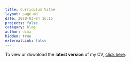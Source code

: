 ```yaml
---
title: Curriculum Vitae
layout: page-md
date: 2020-03-04 16:15
projects: false
category: blog
author: dima
hidden: true
externalLink: false
---
```


To view or download the **latest version** of my CV, [click here](../../assets/files/DavideDiMatteo_CV.pdf).


